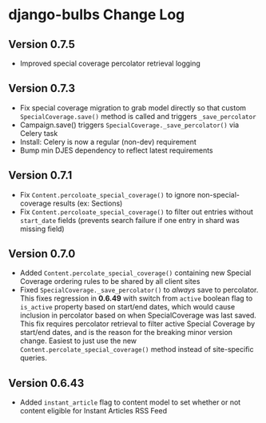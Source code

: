 # django-bulbs Change Log

## Version 0.7.5

- Improved special coverage percolator retrieval logging

## Version 0.7.3

- Fix special coverage migration to grab model directly so that custom `SpecialCoverage.save()` method is called and triggers `_save_percolator`
- Campaign.save() triggers `SpecialCoverage._save_percolator()` via Celery task
- Install: Celery is now a regular (non-dev) requirement
- Bump min DJES dependency to reflect latest requirements

## Version 0.7.1

- Fix `Content.percoloate_special_coverage()` to ignore non-special-coverage results (ex: Sections)
- Fix `Content.percoloate_special_coverage()` to filter out entries without `start_date` fields (prevents search failure if one entry in shard was missing field)

## Version 0.7.0

- Added `Content.percolate_special_coverage()` containing new Special Coverage ordering rules to be shared by all client sites
- Fixed `SpecialCoverage._save_percolator()` to *always* save to percolator. This fixes regression in **0.6.49** with switch from `active` boolean flag to `is_active` property based on start/end dates, which would cause inclusion in percolator based on when SpecialCoverage was last saved. This fix requires percolator retrieval to filter active Special Coverage by start/end dates, and is the reason for the breaking minor version change. Easiest to just use the new `Content.percolate_special_coverage()` method instead of site-specific queries.

## Version 0.6.43

- Added `instant_article` flag to content model to set whether or not content eligible for Instant Articles RSS Feed
